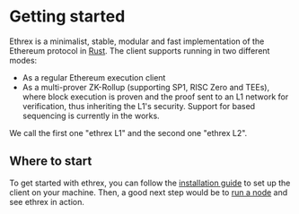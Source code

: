 # Getting started

Ethrex is a minimalist, stable, modular and fast implementation of the Ethereum protocol in [Rust](https://www.rust-lang.org/).
The client supports running in two different modes:

- As a regular Ethereum execution client
- As a multi-prover ZK-Rollup (supporting SP1, RISC Zero and TEEs), where block execution is proven and the proof sent to an L1 network for verification, thus inheriting the L1's security. Support for based sequencing is currently in the works.

We call the first one "ethrex L1" and the second one "ethrex L2".

## Where to start

To get started with ethrex, you can follow the [installation guide](../getting-started/installation/installation.md) to set up the client on your machine.
Then, a good next step would be to [run a node](../l1/running.md) and see ethrex in action.
